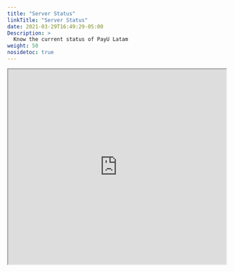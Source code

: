 ```yaml
---
title: "Server Status"
linkTitle: "Server Status"
date: 2021-03-29T16:49:29-05:00
Description: >
  Know the current status of PayU Latam
weight: 50
nosidetoc: true
---
```

<iframe src="https://googleweblight.com/i?u=http://status.payulatam.com/" style="width:100%;height:450px"></iframe>
